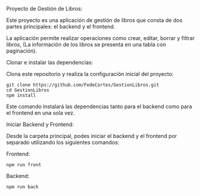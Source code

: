 Proyecto de Gestión de Libros:

Este proyecto es una aplicación de gestión de libros que consta de dos partes principales: el backend y el frontend. 

La aplicación permite realizar operaciones como crear, editar, borrar y filtrar libros, (La información de los libros se presenta en una tabla con paginación).


Clonar e instalar las dependencias:

Clona este repositorio y realiza la configuración inicial del proyecto:


    git clone https://github.com/FedeCortes/GestionLibros.git
    cd GestionLibros
    npm install

Este comando instalará las dependencias tanto para el backend como para el frontend en una sola vez.


  Iniciar Backend y Frontend:

Desde la carpeta principal, podes iniciar el backend y el frontend por separado utilizando los siguientes comandos:

Frontend:

    npm run front

Backend:

    npm run back
